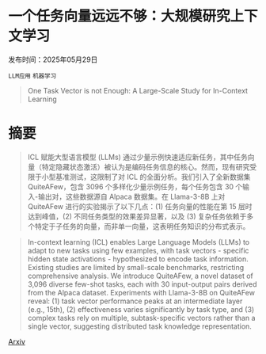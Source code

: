 # 一个任务向量远远不够：大规模研究上下文学习

发布时间：2025年05月29日

`LLM应用` `机器学习`

> One Task Vector is not Enough: A Large-Scale Study for In-Context Learning

# 摘要

> ICL 赋能大型语言模型 (LLMs) 通过少量示例快速适应新任务，其中任务向量（特定隐藏状态激活）被认为是编码任务信息的核心。然而，现有研究受限于小型基准测试，这限制了对 ICL 的全面分析。我们引入了全新数据集 QuiteAFew，包含 3096 个多样化少量示例任务，每个任务包含 30 个输入-输出对，这些数据源自 Alpaca 数据集。在 Llama-3-8B 上对 QuiteAFew 进行的实验揭示了以下几点：(1) 任务向量的性能在第 15 层时达到峰值，(2) 不同任务类型的效果差异显著，以及 (3) 复杂任务依赖于多个特定于子任务的向量，而非单一向量，这表明任务知识的分布式表示。

> In-context learning (ICL) enables Large Language Models (LLMs) to adapt to new tasks using few examples, with task vectors - specific hidden state activations - hypothesized to encode task information. Existing studies are limited by small-scale benchmarks, restricting comprehensive analysis. We introduce QuiteAFew, a novel dataset of 3,096 diverse few-shot tasks, each with 30 input-output pairs derived from the Alpaca dataset. Experiments with Llama-3-8B on QuiteAFew reveal: (1) task vector performance peaks at an intermediate layer (e.g., 15th), (2) effectiveness varies significantly by task type, and (3) complex tasks rely on multiple, subtask-specific vectors rather than a single vector, suggesting distributed task knowledge representation.

[Arxiv](https://arxiv.org/abs/2505.23911)